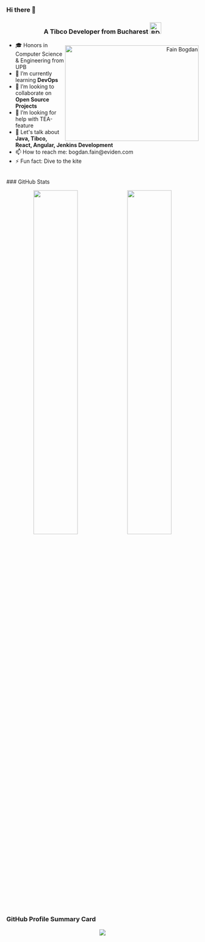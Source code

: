 ### Hi there 👋
<h3 align="center">A Tibco Developer from Bucharest <img width="30" alt="BD" src="./bangladesh-flag.gif" /></h3>
<p align="center">
  <p align="right"><img align="right" height="250" width="350" alt="Fain Bogdan" style="margin-top: 10px" src="./giphy.gif" /></p>
  <ul>
    <li>🎓 Honors in Computer Science & Engineering from <a>UPB</a></li>
    <li>🌱 I’m currently learning <strong>DevOps</strong></li>
    <li>👯 I’m looking to collaborate on <strong>Open Source Projects</strong></li>
    <li>🤝 I’m looking for help with <a>TEA-feature</a></a></li>
    <li>💬 Let's talk about <strong>Java, Tibco, React, Angular, Jenkins Development</strong></li>
    <li>📫 How to reach me: bogdan.fain@eviden.com</li>
    <li>⚡ Fun fact: Dive to the kite</li>
  </ul>
</p>
<br>
### GitHub Stats
<p align="center">
	<img width="48%" src="https://github-readme-stats.vercel.app/api?username=bogdan-fain&theme=synthwave&show_icons=true&hide_border=true&count_private=true" />
	<img width="48%" src="https://github-readme-streak-stats.herokuapp.com/?user=bogdan-fain&theme=synthwave&show_icons=false&hide_border=true&count_private=true" />
</p>

### GitHub Profile Summary Card
<p align="center">
  <img src="https://github-profile-summary-cards.vercel.app/api/cards/profile-details?username=bogdan-fain&theme=synthwave&show_icons=false&hide_border=false&count_private=true"/>
</p>
<!--
**bogdan-fain/bogdan-fain** is a ✨ _special_ ✨ repository because its `README.md` (this file) appears on your GitHub profile.

Here are some ideas to get you started:

- 🔭 I’m currently working on ...
- 🌱 I’m currently learning ...
- 👯 I’m looking to collaborate on ...
- 🤔 I’m looking for help with ...
- 💬 Ask me about ...
- 📫 How to reach me: ...
- 😄 Pronouns: ...
- ⚡ Fun fact: ...
-->
